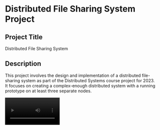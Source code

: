 
# Distributed File Sharing System Project

## Project Title
Distributed File Sharing System

## Description
This project involves the design and implementation of a distributed file-sharing system as part of the Distributed Systems course project for 2023. It focuses on creating a complex-enough distributed system with a running prototype on at least three separate nodes.

<video src='DS_Demo.mp4' width=180/> 

## Features
- Shared distributed state across nodes.
- Communication via Internet protocol-based message exchange.
- File replication and synchronization across nodes.
- Fault tolerance and consensus mechanisms.
- Node discovery and dynamic leader election.
- Basic file upload and download functionalities.

## System Requirements
- Python 3.x
- Flask for creating web server
- RabbitMQ for message queue management
- Additional Python libraries: `pika`, `hashlib`, `json`, `socket`, `threading`, `time`, `base64`, `shutil`, `os`

## Installation and Setup
1. Clone the repository.
2. Install the required Python packages: `pip install flask pika`.
3. Set up RabbitMQ on the desired host machine.
4. Update the `config.json` file with the relevant node and RabbitMQ configuration.
5. Start the server on each node using the command: `python main.py --port [PORT_NUMBER]`.

## Usage
- Upload files to the coordinator node via the Flask web interface.
- Download files from any node where the file is replicated.
- View the list of files available on the network.
- The system automatically handles file replication and synchronization across nodes.

## Contributing
- Fork the repository.
- Create a new branch for your feature (`git checkout -b feature/AmazingFeature`).
- Commit your changes (`git commit -m 'Add some AmazingFeature'`).
- Push to the branch (`git push origin feature/AmazingFeature`).
- Open a pull request.

